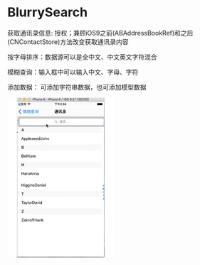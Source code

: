 # BlurrySearch

获取通讯录信息: 授权；兼顾iOS9之前(ABAddressBookRef)和之后(CNContactStore)方法改变获取通讯录内容

按字母排序：数据源可以是全中文、中文英文字符混合

模糊查询：输入框中可以输入中文、字母、字符

添加数据： 可添加字符串数据，也可添加模型数据

![image](https://github.com/zhaoName/BlurrySearch/blob/master/BlurrySearch.gif)
